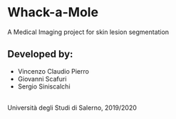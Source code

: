 # Whack-a-Mole
A Medical Imaging project for skin lesion segmentation


## Developed by:
* Vincenzo Claudio Pierro
* Giovanni Scafuri
* Sergio Siniscalchi
<br>
Università degli Studi di Salerno, 2019/2020
